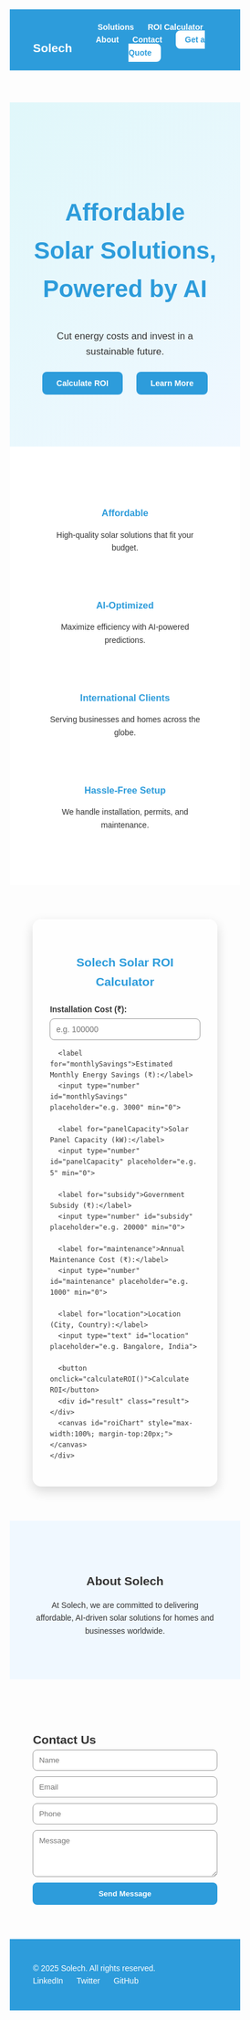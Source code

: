 <!DOCTYPE html>
<html lang="en">
<head>
  <meta charset="UTF-8">
  <meta name="viewport" content="width=device-width, initial-scale=1.0">
  <title>Solech - Solar Solutions</title>
  <link href="https://fonts.googleapis.com/css2?family=Poppins:wght@400;600;700&display=swap" rel="stylesheet">
  <script src="https://cdn.jsdelivr.net/npm/chart.js"></script>
  <style>
    * { box-sizing: border-box; margin:0; padding:0; font-family: 'Poppins', sans-serif; }
    body { line-height:1.6; color:#333; }
    header { background:#2d9cdb; color:white; padding:20px 10%; display:flex; justify-content:space-between; align-items:center; position:sticky; top:0; z-index:1000; }
    header nav a { color:white; margin-left:20px; text-decoration:none; font-weight:600; }
    header .cta { background:#fff; color:#2d9cdb; padding:8px 16px; border-radius:8px; font-weight:bold; text-decoration:none; margin-left:20px; }
    .hero { display:flex; flex-direction:column; justify-content:center; align-items:center; text-align:center; padding:100px 10%; background:linear-gradient(135deg,#e0f7fa,#f0f8ff); }
    .hero h1 { font-size:3em; color:#2d9cdb; margin-bottom:20px; }
    .hero p { font-size:1.2em; margin-bottom:30px; }
    .hero .buttons a { background:#2d9cdb; color:white; padding:12px 25px; border-radius:8px; text-decoration:none; font-weight:bold; margin:0 10px; }
    .hero .buttons a:hover { background:#2380c6; }
    .features { display:flex; flex-wrap:wrap; justify-content:space-around; padding:60px 10%; background:#fff; }
    .feature { flex:1 1 250px; text-align:center; margin:20px; }
    .feature h3 { color:#2d9cdb; margin-bottom:10px; }
    .section { padding:60px 10%; }
    footer { background:#2d9cdb; color:white; padding:40px 10%; display:flex; justify-content:space-between; flex-wrap:wrap; }
    footer a { color:white; text-decoration:none; margin-right:20px; }
    /* Calculator Styles */
    .calculator { background:#ffffffcc; padding:30px; border-radius:15px; box-shadow:0 8px 20px rgba(0,0,0,0.15); max-width:450px; margin:0 auto; }
    .calculator h2 { color:#2d9cdb; text-align:center; margin-bottom:20px; }
    .calculator label { display:block; margin-top:15px; font-weight:600; color:#333; }
    .calculator input { width:100%; padding:10px; margin-top:5px; border-radius:8px; border:1px solid #999; font-size:14px; }
    .calculator button { margin-top:20px; padding:12px; width:100%; background-color:#2d9cdb; color:white; border:none; border-radius:8px; font-size:16px; cursor:pointer; font-weight:bold; }
    .calculator button:hover { background-color:#2380c6; }
    .calculator .result { margin-top:20px; padding:15px; background-color:#e0f7fa; border-radius:8px; font-weight:bold; font-size:16px; text-align:center; display:none; }
    @media(max-width:768px){ .features { flex-direction:column; align-items:center; } header { flex-direction:column; } }
  </style>
</head>
<body>

  <!-- Header -->
  <header>
    <div class="logo"><h2>Solech</h2></div>
    <nav>
      <a href="#solutions">Solutions</a>
      <a href="#calculator">ROI Calculator</a>
      <a href="#about">About</a>
      <a href="#contact">Contact</a>
      <a href="#contact" class="cta">Get a Quote</a>
    </nav>
  </header>

  <!-- Hero -->
  <section class="hero">
    <h1>Affordable Solar Solutions, Powered by AI</h1>
    <p>Cut energy costs and invest in a sustainable future.</p>
    <div class="buttons">
      <a href="#calculator">Calculate ROI</a>
      <a href="#solutions">Learn More</a>
    </div>
  </section>

  <!-- Features -->
  <section id="solutions" class="features">
    <div class="feature">
      <h3>Affordable</h3>
      <p>High-quality solar solutions that fit your budget.</p>
    </div>
    <div class="feature">
      <h3>AI-Optimized</h3>
      <p>Maximize efficiency with AI-powered predictions.</p>
    </div>
    <div class="feature">
      <h3>International Clients</h3>
      <p>Serving businesses and homes across the globe.</p>
    </div>
    <div class="feature">
      <h3>Hassle-Free Setup</h3>
      <p>We handle installation, permits, and maintenance.</p>
    </div>
  </section>

  <!-- ROI Calculator -->
  <section id="calculator" class="section">
    <div class="calculator">
      <h2>Solech Solar ROI Calculator</h2>
      <label for="installCost">Installation Cost (₹):</label>
      <input type="number" id="installCost" placeholder="e.g. 100000" min="0">

      <label for="monthlySavings">Estimated Monthly Energy Savings (₹):</label>
      <input type="number" id="monthlySavings" placeholder="e.g. 3000" min="0">

      <label for="panelCapacity">Solar Panel Capacity (kW):</label>
      <input type="number" id="panelCapacity" placeholder="e.g. 5" min="0">

      <label for="subsidy">Government Subsidy (₹):</label>
      <input type="number" id="subsidy" placeholder="e.g. 20000" min="0">

      <label for="maintenance">Annual Maintenance Cost (₹):</label>
      <input type="number" id="maintenance" placeholder="e.g. 1000" min="0">

      <label for="location">Location (City, Country):</label>
      <input type="text" id="location" placeholder="e.g. Bangalore, India">

      <button onclick="calculateROI()">Calculate ROI</button>
      <div id="result" class="result"></div>
      <canvas id="roiChart" style="max-width:100%; margin-top:20px;"></canvas>
    </div>
  </section>

  <!-- About -->
  <section id="about" class="section" style="background:#f0f8ff; text-align:center;">
    <h2>About Solech</h2>
    <p>At Solech, we are committed to delivering affordable, AI-driven solar solutions for homes and businesses worldwide.</p>
  </section>

  <!-- Contact -->
  <section id="contact" class="section">
    <h2>Contact Us</h2>
    <form style="display:flex; flex-direction:column; max-width:400px;">
      <input type="text" placeholder="Name" style="margin-bottom:10px; padding:10px; border-radius:8px; border:1px solid #999;">
      <input type="email" placeholder="Email" style="margin-bottom:10px; padding:10px; border-radius:8px; border:1px solid #999;">
      <input type="tel" placeholder="Phone" style="margin-bottom:10px; padding:10px; border-radius:8px; border:1px solid #999;">
      <textarea placeholder="Message" rows="4" style="margin-bottom:10px; padding:10px; border-radius:8px; border:1px solid #999;"></textarea>
      <button type="submit" style="background:#2d9cdb; color:white; padding:12px; border:none; border-radius:8px; font-weight:bold;">Send Message</button>
    </form>
  </section>

  <!-- Footer -->
  <footer>
    <div>&copy; 2025 Solech. All rights reserved.</div>
    <div>
      <a href="#">LinkedIn</a>
      <a href="#">Twitter</a>
      <a href="#">GitHub</a>
    </div>
  </footer>

  <script>
    function calculateROI() {
      const installCost = parseFloat(document.getElementById('installCost').value);
      const monthlySavings = parseFloat(document.getElementById('monthlySavings').value);
      const panelCapacity = parseFloat(document.getElementById('panelCapacity').value);
      const subsidy = parseFloat(document.getElementById('subsidy').value) || 0;
      const maintenance = parseFloat(document.getElementById('maintenance').value) || 0;
      const location = document.getElementById('location').value;

      const resultDiv = document.getElementById('result');

      if (!installCost || !monthlySavings || installCost <= 0 || monthlySavings <= 0) {
        resultDiv.style.display = 'block';
        resultDiv.style.color = 'red';
        resultDiv.textContent = 'Please enter valid positive numbers for installation cost and monthly savings.';
        return;
      }

      const netCost = installCost - subsidy;
      const effectiveSavings = monthlySavings - maintenance / 12;
      const roiMonths = netCost / effectiveSavings;
      const roiYears = roiMonths / 12;

      resultDiv.style.display = 'block';
      resultDiv.style.color = 'black';
      resultDiv.innerHTML = `
        <strong>Net Installation Cost:</strong> ₹${netCost.toFixed(2)}<br>
        <strong>Effective Monthly Savings:</strong> ₹${effectiveSavings.toFixed(2)}<br>
        <strong>Estimated ROI:</strong> ${roiMonths.toFixed(1)} months (~${roiYears.toFixed(2)} years)
      `;

      const months = Array.from({ length: 60 }, (_, i) => i + 1);
      const cumulativeSavings = months.map(m => m * effectiveSavings);

      const ctx = document.getElementById('roiChart').getContext('2d');
      if (window.roiChartInstance) window.roiChartInstance.destroy();

      window.roiChartInstance = new Chart(ctx, {
        type: 'line',
        data: {
          labels: months.map(m => `Month ${m}`),
          datasets: [{
            label: 'Cumulative Savings (₹)',
            data: cumulativeSavings,
            borderColor: '#2d9cdb',
            backgroundColor: '#2d9cdb33',
            fill: true,
            tension: 0.3
          }]
        },
        options: {
          responsive: true,
          plugins: {
            title: {
              display: true,
              text: `Projected Savings over 5 Years in ${location || 'Your Location'}`
            }
          },
          scales: { y: { beginAtZero:true } }
        }
      });
    }
  </script>

</body>
</html>
